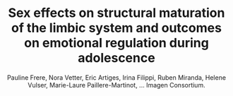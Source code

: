 ---
author: Pauline Frere, Nora Vetter, Eric Artiges, Irina Filippi, Ruben Miranda, Helene Vulser, Marie-Laure Paillere-Martinot, ... Imagen Consortium.
title: Sex effects on structural maturation of the limbic system and outcomes on emotional regulation during adolescence
journal: NEUROIMAGE
year: 2020
type: article
doi: 10.1016/j.neuroimage.2019.116441
volume: 210
---